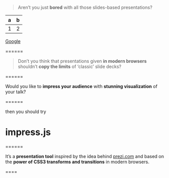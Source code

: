 <!-- id:bored class:slide x:-1000 y:-1500 autoplay:10 -->

> Aren’t you just **bored** with all those slides-based presentations?

|a|b|
|-|-|
|1|2|

[Google](https://google.com)

======

<!-- class:slide,test x:0 y:-1500 -->

> Don’t you think that presentations given **in modern browsers** shouldn’t
> **copy the limits** of ‘classic’ slide decks?

======

<!-- class:slide x:1000 y:-1500 -->

Would you like to **impress your audience** with **stunning visualization** of
your talk?

======

<!-- x:0 y:0 scale:4 -->

then you should try

# impress.js

======

<!-- x:850 y:3000 rotate:90 scale:5 -->

It’s a **presentation tool** inspired by the idea behind
[prezi.com](http://prezi.com) and based on the **power of CSS3 transforms and
transitions** in modern browsers.

====
<!-- -->